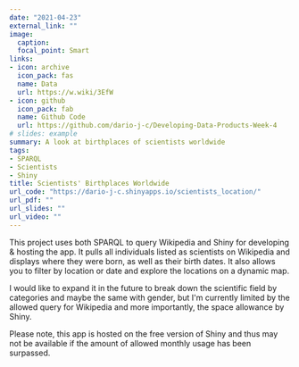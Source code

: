 ```yaml
---
date: "2021-04-23"
external_link: ""
image:
  caption:
  focal_point: Smart
links:
- icon: archive
  icon_pack: fas
  name: Data
  url: https://w.wiki/3EfW
- icon: github
  icon_pack: fab
  name: Github Code
  url: https://github.com/dario-j-c/Developing-Data-Products-Week-4
# slides: example
summary: A look at birthplaces of scientists worldwide
tags:
- SPARQL
- Scientists
- Shiny
title: Scientists' Birthplaces Worldwide
url_code: "https://dario-j-c.shinyapps.io/scientists_location/"
url_pdf: ""
url_slides: ""
url_video: ""
---
```



This project uses both SPARQL to query Wikipedia and Shiny for developing & hosting the app. It pulls all individuals listed as scientists on Wikipedia and displays where they were born, as well as their birth dates. It also allows you to filter by location or date and explore the locations on a dynamic map.

I would like to expand it in the future to break down the scientific field by categories and maybe the same with gender, but I'm currently limited by the allowed query for Wikipedia and more importantly, the space allowance by Shiny.

Please note, this app is hosted on the free version of Shiny and thus may not be available if the amount of allowed monthly usage has been surpassed.
